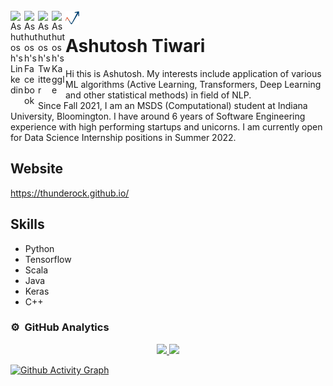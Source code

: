 <br />

<a href="https://www.linkedin.com/in/ashutosh--tiwari">
  <img align="left" alt="Ashutosh's Linkedin" width="22px" src="https://cdn.jsdelivr.net/npm/simple-icons@v3/icons/linkedin.svg" />
</a>
<a href="https://www.facebook.com/checkashu">
  <img align="left" alt="Ashutosh's Facebook" width="22px" src="https://cdn.jsdelivr.net/npm/simple-icons@v3/icons/facebook.svg" />
</a>
<a href="https://twitter.com/coolashutosht">
  <img align="left" alt="Ashutosh's Twitter" width="22px" src="https://cdn.jsdelivr.net/npm/simple-icons@v3/icons/twitter.svg" />
</a>
<a href="https://www.kaggle.com/alphadraco">
  <img align="left" alt="Ashutosh's Kaggle" width="22px" src="https://cdn.jsdelivr.net/npm/simple-icons@v3/icons/kaggle.svg" />
</a>

<a href="https://www.analyticsvidhya.com/user/checkashu">
  <img align="left" alt="Ashutosh's Analytics Vidhya" width="22px" src="anavidhya.jpeg" />
</a>




# Ashutosh Tiwari
Hi this is Ashutosh. My interests include application of various ML algorithms (Active Learning, Transformers, Deep Learning and other statistical methods) in field of NLP. <br/>
Since Fall 2021, I am an MSDS (Computational) student at Indiana University, Bloomington. I have around 6 years of Software Engineering experience with high performing startups and unicorns. I am currently open for Data Science Internship positions in Summer 2022.

## Website
https://thunderock.github.io/

## Skills 
* Python
* Tensorflow
* Scala
* Java
* Keras
* C++

### ⚙️ &nbsp;GitHub Analytics

<p align="center">
<a href="https://github.com/thunderock">
  <img height="180em" src="https://github-readme-stats-eight-theta.vercel.app/api?username=thunderock&show_icons=true&include_all_commits=true&count_private=true"/>
  <img height="180em" src="https://github-readme-stats-eight-theta.vercel.app/api/top-langs/?username=thunderock&layout=compact&langs_count=10"/>
</a>
</p>

[![Github Activity Graph](https://activity-graph.herokuapp.com/graph?username=thunderock&theme=react-dark)](https://github.com/thunderock)

